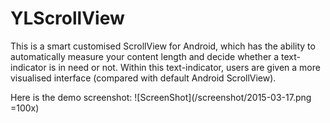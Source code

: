# YLScrollView
This is a smart customised ScrollView for Android, which has the ability to automatically measure your content length and decide whether a text-indicator is in need or not. Within this text-indicator, users are given a more visualised interface (compared with default Android ScrollView).

Here is the demo screenshot:
![ScreenShot](/screenshot/2015-03-17.png =100x)
